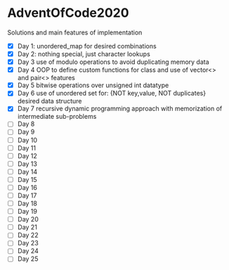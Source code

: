 # AdventOfCode2020

Solutions and main features of implementation

- [X] Day 1: unordered_map for desired combinations
- [X] Day 2: nothing special, just character lookups
- [X] Day 3 use of modulo operations to avoid duplicating memory data
- [X] Day 4 OOP to define custom functions for class and use of vector<> and pair<> features
- [X] Day 5 bitwise operations over unsigned int datatype
- [X] Day 6 use of unordered set for: {NOT key,value, NOT duplicates} desired data structure 
- [X] Day 7 recursive dynamic programming approach with memorization of intermediate sub-problems
- [ ] Day 8
- [ ] Day 9
- [ ] Day 10
- [ ] Day 11
- [ ] Day 12
- [ ] Day 13
- [ ] Day 14
- [ ] Day 15
- [ ] Day 16
- [ ] Day 17
- [ ] Day 18
- [ ] Day 19
- [ ] Day 20
- [ ] Day 21
- [ ] Day 22
- [ ] Day 23
- [ ] Day 24
- [ ] Day 25
